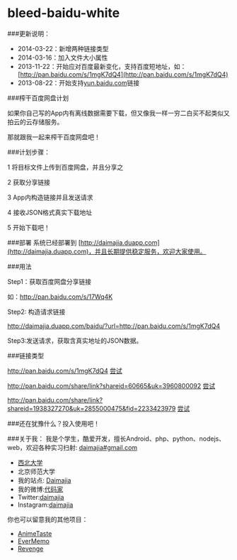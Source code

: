 bleed-baidu-white
==================

###更新说明：

*	2014-03-22：新增两种链接类型	
*   2014-03-16：加入文件大小属性
*   2013-11-22：开始应对百度最新变化，支持百度短地址，如：[http://pan.baidu.com/s/1mgK7dQ4](http://pan.baidu.com/s/1mgK7dQ4)
*	2013-08-22：开始支持[yun.baidu.com](http://yun.baidu.com)链接

###榨干百度网盘计划

如果你自己写的App内有离线数据需要下载，但又像我一样一穷二白买不起类似又拍云的云存储服务。

那就跟我一起来榨干百度网盘吧！

###计划步骤：

1	将目标文件上传到百度网盘，并且分享之

2	获取分享链接

3	App内构造链接并且发送请求

4	接收JSON格式真实下载地址

5	开始下载吧！


###部署
系统已经部署到 [http://daimajia.duapp.com](http://daimajia.duapp.com)，并且长期提供稳定服务，欢迎大家使用。

###用法

Step1：获取百度网盘分享链接

如：<http://pan.baidu.com/s/17Wq4K>

Step2: 构造请求链接

<http://daimajia.duapp.com/baidu/?url=http://pan.baidu.com/s/1mgK7dQ4>

Step3:发送请求，获取含真实地址的JSON数据。

###链接类型

<http://pan.baidu.com/s/1mgK7dQ4> [尝试](http://daimajia.duapp.com/baidu/?url=http://pan.baidu.com/s/1mgK7dQ4)

<http://pan.baidu.com/share/link?shareid=60665&uk=3960800092> [尝试](http://daimajia.duapp.com/baidu/?url=http://pan.baidu.com/share/link?shareid=60665&uk=3960800092)

<http://pan.baidu.com/share/link?shareid=1938327270&uk=2855000475&fid=2233423979> [尝试](http://daimajia.duapp.com/baidu/?url=http://pan.baidu.com/share/link?shareid=1938327270&uk=2855000475&fid=2233423979)

###还在犹豫什么？投入使用吧！

###关于我：
我是个学生，酷爱开发，擅长Android、php、python、nodejs、web，欢迎各种实习扫射:  [daimajia#gmail.com](mailto:daimajia@gmail.com)

*	[西北大学](http://zh.wikipedia.org/wiki/%E8%A5%BF%E5%8C%97%E5%A4%A7%E5%AD%A6_\(%E4%B8%AD%E5%9B%BD\))
*	北京师范大学
*	我的站点: [Daimajia](http://www.zhan-dui.com)
*	我的微博:[代码家](http://weibo.com/daimajia)
*	Twitter:[daimajia](http://twitter.com/daimajia)
*	Instagram:[daimajia](http://instagram.com/daimajia)

你也可以留意我的其他项目：

*	[AnimeTaste](https://github.com/daimajia/AnimeTaste/)
*	[EverMemo](https://github.com/daimajia/EverMemo)
*	[Revenge](https://github.com/daimajia/revenge)

